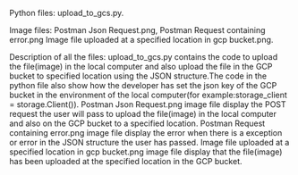 Python files: upload_to_gcs.py. 

Image files: Postman Json Request.png, Postman Request containing error.png Image file uploaded at a specified location in gcp bucket.png.

Description of all the files: upload_to_gcs.py contains the code to upload the file(image) in the local computer and also upload the file in the GCP bucket to specified location using the JSON structure.The code in the python file also show how the developer has set the json key of the GCP bucket in the environment of the local computer(for example:storage_client = storage.Client()).
Postman Json Request.png image file display the POST request the user will pass to upload the file(image) in the local computer and also on the GCP bucket to a specified location. Postman Request containing error.png image file display the error when there is a exception or error in the JSON structure the user has passed. Image file uploaded at a specified location in gcp bucket.png image file display that the file(image) has been uploaded at the specified location in the GCP bucket.
